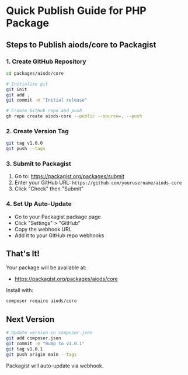 # Quick Publish Guide for PHP Package

## Steps to Publish aiods/core to Packagist

### 1. Create GitHub Repository

```bash
cd packages/aiods/core

# Initialize git
git init
git add .
git commit -m "Initial release"

# Create GitHub repo and push
gh repo create aiods-core --public --source=. --push
```

### 2. Create Version Tag

```bash
git tag v1.0.0
git push --tags
```

### 3. Submit to Packagist

1. Go to: https://packagist.org/packages/submit
2. Enter your GitHub URL: `https://github.com/yourusername/aiods-core`
3. Click "Check" then "Submit"

### 4. Set Up Auto-Update

- Go to your Packagist package page
- Click "Settings" > "GitHub"
- Copy the webhook URL
- Add it to your GitHub repo webhooks

## That's It!

Your package will be available at:
- https://packagist.org/packages/aiods/core

Install with:
```bash
composer require aiods/core
```

## Next Version

```bash
# Update version in composer.json
git add composer.json
git commit -m "Bump to v1.0.1"
git tag v1.0.1
git push origin main --tags
```

Packagist will auto-update via webhook.

